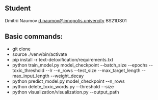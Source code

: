 ## Student
Dmitrii Naumov
d.naumov@innopolis.univercity
BS21DS01
## Basic commands:
* git clone 
* source ./venv/bin/activate
* pip install -r text-detoxification/requirements.txt
* python train_model.py model_checkpoint --batch_size --epochs --toxic_threshold --lr --n_rows --test_size --max_target_length --max_input_length --weight_decay
* python predict_model.py model_checkpoint --n_rows
* python delete_toxic_words.py --threshold --size
* python visualization/visualization.py --output_path
